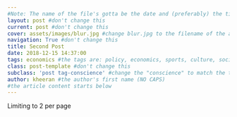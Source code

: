 ```yaml
---
#Note: The name of the file's gotta be the date and (preferably) the title in the following format YYYY-MM-DD-title.md (don't worry if you can't set the file extension)
layout: post #don't change this
current: post #don't change this
cover: assets/images/blur.jpg #change blur.jpg to the filename of the article image
navigation: True #don't change this
title: Second Post
date: 2018-12-15 14:37:00
tags: economics #the tags are: policy, economics, sports, culture, society & conscience (NO CAPS)
class: post-template #don't change this
subclass: 'post tag-conscience' #change the "conscience" to match the tag
author: kheeran #the author's first name (NO CAPS)
#the article content starts below
---
```


Limiting to 2 per page
